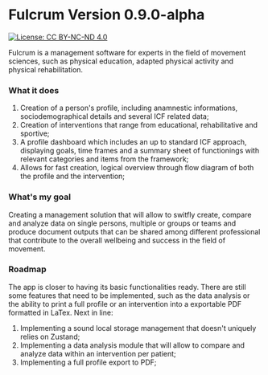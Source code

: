 # Fulcrum Version 0.9.0-alpha

[![License: CC BY-NC-ND 4.0](https://img.shields.io/badge/License-CC%20BY--NC--ND%204.0-lightgrey.svg)](https://creativecommons.org/licenses/by-nc-nd/4.0/)

Fulcrum is a management software for experts in the field of movement sciences, such as physical education, adapted physical activity and physical rehabilitation. 

### What it does

1. Creation of a person's profile, including anamnestic informations, sociodemographical details and several ICF related data;
2. Creation of interventions that range from educational, rehabilitative and sportive;
3. A profile dashboard which includes an up to standard ICF approach, displaying goals, time frames and a summary sheet of functionings with relevant categories and items from the framework;
4. Allows for fast creation, logical overview through flow diagram of both the profile and the intervention;

### What's my goal

Creating a management solution that will allow to switfly create, compare and analyze data on single persons, multiple or groups or teams and produce document outputs that can be shared among different professional that contribute to the overall wellbeing and success in the field of movement.

### Roadmap

The app is closer to having its basic functionalities ready. There are still some features that need to be implemented, such as the data analysis or the ability to print a full profile or an intervention into a exportable PDF formatted in LaTex. Next in line:

1. Implementing a sound local storage management that doesn't uniquely relies on Zustand;
2. Implementing a data analysis module that will allow to compare and analyze data within an intervention per patient;
3. Implementing a full profile export to PDF;

